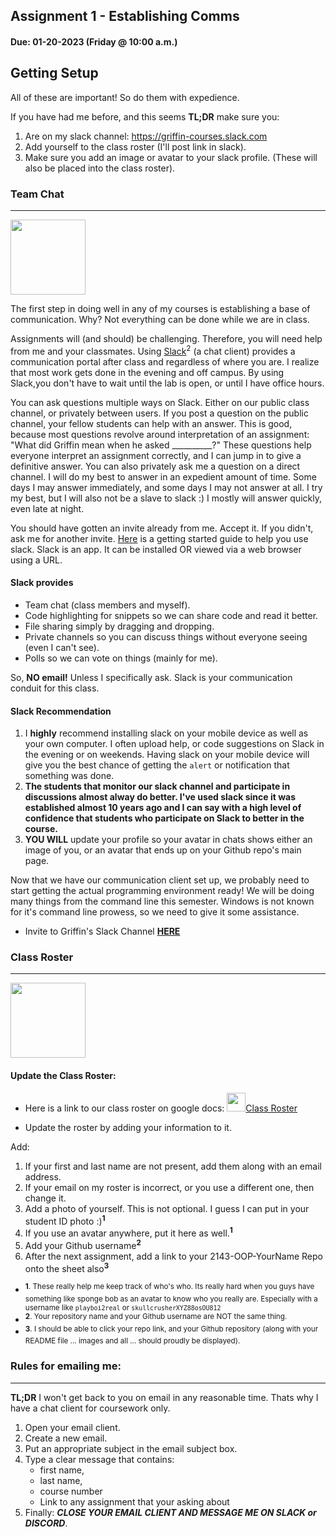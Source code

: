 ## Assignment 1 - Establishing Comms
#### Due: 01-20-2023 (Friday @ 10:00 a.m.) 


## Getting Setup

All of these are important! So do them with expedience.

If you have had me before, and this seems **TL;DR** make sure you:

1. Are on my slack channel: https://griffin-courses.slack.com
2. Add yourself to the class roster (I'll post link in slack).
3. Make sure you add an image or avatar to your slack profile. (These will also be placed into the class roster).

### Team Chat

---

<img src="http://cs.mwsu.edu/~griffin/zcloud/zcloud-files/slack_icon.png" width="120">


The first step in doing well in any of my courses is establishing a base of communication. Why? Not everything can be done while we are in class.

Assignments will (and should) be challenging. Therefore, you will need help from me and your classmates. Using [Slack](https://slack.com)<sup>2</sup> (a chat client) provides a communication portal after class and regardless of where you are. I realize that most work gets done in the evening and off campus. By using Slack,you don't have to wait until the lab is open, or until I have office hours.

You can ask questions multiple ways on Slack. Either on our public class channel, or privately between users. If you post a question on the public channel, your fellow students can help with an answer. This is good, because most questions revolve around interpretation of an assignment: "What did Griffin mean when he asked __________?" These questions help everyone interpret an assignment correctly, and I can jump in to give a definitive answer. You can also privately ask me a question on a direct channel. I will do my best to answer in an expedient amount of time. Some days I may answer immediately, and some days I may not answer at all. I try my best, but I will also not be a slave to slack :) I mostly will answer quickly, even late at night.

You should have gotten an invite already from me. Accept it. If you didn't, ask me for another invite. [Here](https://get.slack.help/hc/en-us/articles/218080037-Getting-started-for-new-users) is a getting started guide to help you use slack. Slack is an app. It can be installed OR viewed via a web browser using a URL.

#### Slack provides

- Team chat (class members and myself).
- Code highlighting for snippets so we can share code and read it better.
- File sharing simply by dragging and dropping.
- Private channels so you can discuss things without everyone seeing (even I can't see).
- Polls so we can vote on things (mainly for me).

So, **NO email!** Unless I specifically ask. Slack is your communication conduit for this class.

#### Slack Recommendation

1. I **highly** recommend installing slack on your mobile device as well as your own computer. I often upload help, or code suggestions on Slack in the evening or on weekends. Having slack on your mobile device will give you the best chance of getting the `alert` or notification that something was done.
2. **The students that monitor our slack channel and participate in discussions almost alway do better. I've used slack since it was established almost 10 years ago and I can say with a high level of confidence that students who participate on Slack to better in the course.**
3. **YOU WILL** update your profile so your avatar in chats shows either an image of you, or an avatar that ends up on your Github repo's main page.

Now that we have our communication client set up, we probably need to start getting the actual programming environment ready! We will be doing many things from the command line this semester. Windows is not known for it's command line prowess, so we need to give it some assistance.


- Invite to Griffin's Slack Channel <a href="https://join.slack.com/t/griffin-courses/shared_invite/zt-cw6fonr5-_CTN1kbgP3UaL9kRAzUICw" target="_blank">**HERE**</a>


### Class Roster
---

<img src="https://cs.msutexas.edu/~griffin/zcloud/zcloud-files/google-sheets.png" width="120">

#### Update the Class Roster:

- Here is a link to our class roster on google docs: <a href="https://docs.google.com/spreadsheets/d/12dUUQj2-3riXf7xAVFyMtyYhcLfQaVsr1nF8UrzOrcM/edit#gid=1094049050"><img src="https://www.gstatic.com/images/branding/product/2x/sheets_2020q4_48dp.png" width="30">Class Roster</a>

- Update the roster by adding your information to it.

Add:

1. If your first and last name are not present, add them along with an email address.
2. If your email on my roster is incorrect, or you use a different one, then change it.
3. Add a photo of yourself. This is not optional. I guess I can put in your student ID photo :)<sup>**1**</sup>
4. If you use an avatar anywhere, put it here as well.<sup>**1**</sup>
5. Add your Github username<sup>**2**</sup>
6. After the next assignment, add a link to your 2143-OOP-YourName Repo onto the sheet also<sup>**3**</sup>

- <sup> **1**. These really help me keep track of who's who. Its really hard when you guys have something like sponge bob as an avatar to know who you really are. Especially with a username like `playboi2real` or `skullcrusherXYZ88osOU812`</sup>
- <sup> **2**. Your repository name and your Github username are NOT the same thing.</sup>
- <sup> **3**. I should be able to click your repo link, and your Github repository (along with your README file ... images and all ... should proudly be displayed).</sup>

### Rules for emailing me:
---

**TL;DR** I won't get back to you on email in any reasonable time. Thats why I have a chat client for coursework only.

1) Open your email client.
2) Create a new email.
3) Put an appropriate subject in the email subject box.
4) Type a clear message that contains:
    - first name,
    - last name,
    - course number
    - Link to any assignment that your asking about
5) Finally:  ***CLOSE YOUR EMAIL CLIENT AND MESSAGE ME ON SLACK or DISCORD***.
